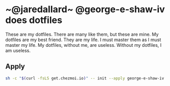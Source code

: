 # ~@jaredallard~ @george-e-shaw-iv does dotfiles

These are my dotfiles. There are many like them, but these are mine. My dotfiles
are my best friend. They are my life. I must master them as I must master my
life. My dotfiles, without me, are useless. Without my dotfiles, I am useless.

## Apply

```bash
sh -c "$(curl -fsLS get.chezmoi.io)" -- init --apply george-e-shaw-iv
```
